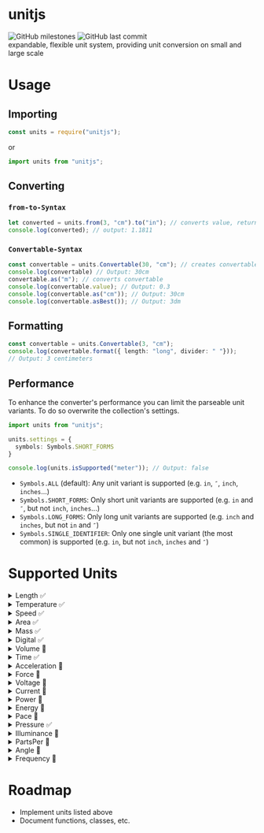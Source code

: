 # unitjs
 ![GitHub milestones](https://img.shields.io/github/milestones/all/harrydehix/unitjs) ![GitHub last commit](https://img.shields.io/github/last-commit/harrydehix/unitjs)<br>
expandable, flexible unit system, providing unit conversion on small and large scale

# Usage
## Importing
```javascript
const units = require("unitjs");
```
or
```typescript
import units from "unitjs";
```
## Converting
### `from-to-Syntax`
```typescript
let converted = units.from(3, "cm").to("in"); // converts value, returns number
console.log(converted); // output: 1.1811
```
### `Convertable-Syntax`
```typescript
const convertable = units.Convertable(30, "cm"); // creates convertable
console.log(convertable) // Output: 30cm
convertable.as("m"); // converts convertable
console.log(convertable.value); // Output: 0.3
console.log(convertable.as("cm")); // Output: 30cm
console.log(convertable.asBest()); // Output: 3dm
```
## Formatting
```typescript
const convertable = units.Convertable(3, "cm"); 
console.log(convertable.format({ length: "long", divider: " "})); 
// Output: 3 centimeters
```

## Performance
To enhance the converter's performance you can limit the parseable unit variants. To do so overwrite the collection's settings.
```typescript
import units from "unitjs";

units.settings = {
  symbols: Symbols.SHORT_FORMS
}

console.log(units.isSupported("meter")); // Output: false
```
* `Symbols.ALL` (default): Any unit variant is supported (e.g. `in`, `″`, `inch`, `inches`...)
* `Symbols.SHORT_FORMS`: Only short unit variants are supported (e.g. `in` and `″`, but not `inch`, `inches`...)
* `Symbols.LONG_FORMS`: Only long unit variants are supported (e.g. `inch` and `inches`, but not `in` and `″`)
* `Symbols.SINGLE_IDENTIFIER`: Only one single unit variant (the most common) is supported (e.g. `in`, but not `inch`, `inches` and `″`)

# Supported Units

<div id="detailsDefaultUnit"></div>
<details>
  <summary>Length ✅</summary>
  
  * ✅ m (including every SI prefix from `ym` to `Ym`, e.g. `km`, `cm`, `nm`, ...)
  * ✅ in
  * ✅ yd
  * ✅ ft
  * ✅ mi
  * ✅ ly
</details>
<details>
  <summary>Temperature ✅</summary>
  
  * ✅ °C
  * ✅ °F
  * ✅ °R
  * ✅ K
</details>
<details>
  <summary>Speed ✅</summary>

  * ✅ m/s (`m` is combinable with any SI prefix, `s` is replaceable with any valid time unit, e.g. `km/min`, `cm/ns`, `dm/a`, ...)
  * ✅ ft/s (`s` is replaceable with any valid time unit, e.g. `ft/min`, `ft/ms`, `ft/d`, ...)
  * ✅ mi/s (`s` is replaceable with any valid time unit, e.g. `mi/h`, `mi/wk`, `mi/m`, ...)
  * ✅ knot
  * ✅ beaufort scale (from 0 to 12)
  * ✅ mach number (divided to the speed of sound)
  * ✅ c (divided to the speed of light)
</details>
<details>
  <summary>Area ✅</summary>

  * ✅ m² (including every SI prefix from `ym²` to `Ym²`, e.g. `km²`, `cm²`, `nm²`, ...)
  * ✅ a (including `ca`, `da`, `daa` and `ha`)
  * ✅ in²
  * ✅ ft²
  * ✅ mi²
  * ✅ yd²
  * ✅ ac
</details>
<details>
  <summary>Mass ✅</summary>

  * ✅ g (including every SI prefix from `yg` to `Yg`, e.g. `kg`, `mg`, ...)
  * ✅ t (metric ton; including every SI prefix from `dat` to `Yt`, e.g. `Mt`, `Gt`, ...)
  * ✅ oz (av) 
  * ✅ lb (av)
</details>
<details>
  <summary>Digital ✅</summary>

  * ✅ B (including every SI prefix from `kB` to `YB` and every IEC prefix from `KiB` to `YiB`)
  * ✅ b (including every SI prefix from `kb` to `Yb` and every IEC prefix from `Kib` to `Yib`)
</details>
<details>
  <summary>Volume 📅</summary>
</details>
<details>
  <summary>Time ✅</summary>

  * ✅ s (including every SI prefix from `ys` to `ds`, e.g. `ns`, `μs`, ...)
  * ✅ min
  * ✅ h
  * ✅ d
  * ✅ wk
  * ✅ mth
  * ✅ a
</details>
<details>
  <summary>Acceleration 📅</summary>
</details>
<details>
  <summary>Force 📅</summary>
</details>
<details>
  <summary>Voltage 📅</summary>
</details>
<details>
  <summary>Current 📅</summary>
</details>
<details>
  <summary>Power 📅</summary>
</details>
<details>
  <summary>Energy 📅</summary>
</details>
<details>
  <summary>Pace 📅</summary>
</details>
<details>
  <summary>Pressure ✅</summary>

  * ✅ Pa (including SI Prefixes from `µPa` to `YPa`)
  * ✅ bar
  * ✅ torr
  * ✅ atm
  * ✅ psi, ksi, Mpsi
</details>
<details>
  <summary>Illuminance 📅</summary>
</details>
<details>
  <summary>PartsPer 📅</summary>
</details>
<details>
  <summary>Angle 📅</summary>
</details>
<details>
  <summary>Frequency 📅</summary>
</details>

# Roadmap

* Implement units listed above
* Document functions, classes, etc.
